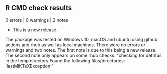 ## R CMD check results

0 errors | 0 warnings | 2 notes

* This is a new release.

The package was tested on Windows 10, macOS and ubuntu using github actions and rhub as well as local machines.
There were no errors or warnings and two notes. The first note is due to this being a new release.
The second note only appears on some rhub checks: "checking for detritus in the temp directory Found the following files/directories: 'lastMiKTeXException'"
